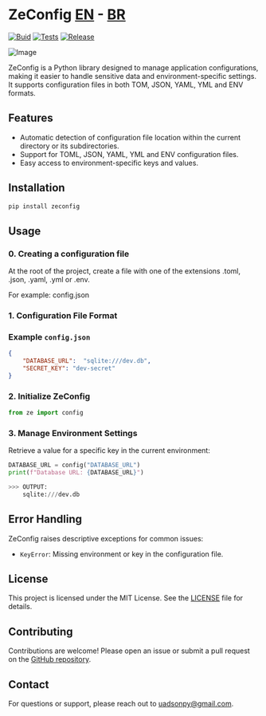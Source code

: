 # ZeConfig [EN](README.md)   -   [BR](README_BR.md)
[![Buid](https://github.com/uadson/ZeConfig/actions/workflows/zconf-build.yml/badge.svg)](https://github.com/uadson/ZeConfig/actions/workflows/zconf-build.yml)
[![Tests](https://github.com/uadson/ZeConfig/actions/workflows/zconf-tests.yml/badge.svg)](https://github.com/uadson/ZeConfig/actions/workflows/zconf-tests.yml)
[![Release](https://github.com/uadson/zeconfig/actions/workflows/release.yml/badge.svg)](https://github.com/uadson/zeconfig/actions/workflows/release.yml)

![Image](https://github.com/user-attachments/assets/bb367b40-37ca-4ff5-858d-f2b809c0eb0e)

ZeConfig is a Python library designed to manage application configurations, making it easier to handle sensitive data and environment-specific settings. It supports configuration files in both TOM, JSON, YAML, YML and ENV formats.

## Features

- Automatic detection of configuration file location within the current directory or its subdirectories.
- Support for TOML, JSON, YAML, YML and ENV configuration files.
- Easy access to environment-specific keys and values.

## Installation

```bash
pip install zeconfig
```

## Usage

### 0. Creating a configuration file
At the root of the project, create a file with one of the extensions .toml, .json, .yaml, .yml or .env.

For example: config.json

### 1. Configuration File Format

### Example `config.json`

```json
{
    "DATABASE_URL":  "sqlite:///dev.db",
    "SECRET_KEY": "dev-secret"
}
```

### 2. Initialize ZeConfig

```python
from ze import config
```

### 3. Manage Environment Settings

Retrieve a value for a specific key in the current environment:

```python
DATABASE_URL = config("DATABASE_URL")
print(f"Database URL: {DATABASE_URL}")

>>> OUTPUT: 
    sqlite:///dev.db
```

## Error Handling

ZeConfig raises descriptive exceptions for common issues:


- `KeyError`: Missing environment or key in the configuration file.

## License

This project is licensed under the MIT License. See the [LICENSE](LICENSE) file for details.

## Contributing

Contributions are welcome! Please open an issue or submit a pull request on the [GitHub repository](https://github.com/uadson/zeconfig).

## Contact

For questions or support, please reach out to [uadsonpy@gmail.com](mailto:uadsonpy@gmail.com).


